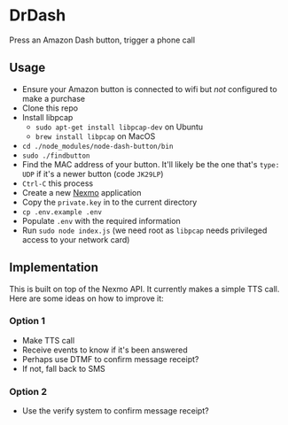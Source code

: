 # DrDash

Press an Amazon Dash button, trigger a phone call

## Usage

* Ensure your Amazon button is connected to wifi but *not* configured to make a purchase
* Clone this repo
* Install libpcap
  * `sudo apt-get install libpcap-dev` on Ubuntu
  * `brew install libpcap` on MacOS
* `cd ./node_modules/node-dash-button/bin`
* `sudo ./findbutton`
* Find the MAC address of your button. It'll likely be the one that's `type: UDP` if it's a newer button (code `JK29LP`)
* `Ctrl-C` this process
* Create a new [Nexmo](https://dashboard.nexmo.com) application
* Copy the `private.key` in to the current directory
* `cp .env.example .env`
* Populate `.env` with the required information
* Run `sudo node index.js` (we need root as `libpcap` needs privileged access to your network card)

## Implementation

This is built on top of the Nexmo API. It currently makes a simple TTS call. 
Here are some ideas on how to improve it:

### Option 1
* Make TTS call
* Receive events to know if it's been answered
* Perhaps use DTMF to confirm message receipt?
* If not, fall back to SMS

### Option 2
* Use the verify system to confirm message receipt?
